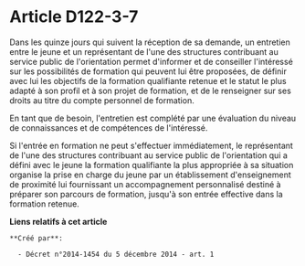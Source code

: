 # Article D122-3-7

Dans les quinze jours qui suivent la réception de sa demande, un entretien entre le jeune et un représentant de l'une des
structures contribuant au service public de l'orientation permet d'informer et de conseiller l'intéressé sur les possibilités
de formation qui peuvent lui être proposées, de définir avec lui les objectifs de la formation qualifiante retenue et le
statut le plus adapté à son profil et à son projet de formation, et de le renseigner sur ses droits au titre du compte
personnel de formation. 

En tant que de besoin, l'entretien est complété par une évaluation du niveau de connaissances et de compétences de
l'intéressé. 

Si l'entrée en formation ne peut s'effectuer immédiatement, le représentant de l'une des structures contribuant au service
public de l'orientation qui a défini avec le jeune la formation qualifiante la plus appropriée à sa situation organise la
prise en charge du jeune par un établissement d'enseignement de proximité lui fournissant un accompagnement personnalisé
destiné à préparer son parcours de formation, jusqu'à son entrée effective dans la formation retenue.

**Liens relatifs à cet article**

	**Créé par**:

	  - Décret n°2014-1454 du 5 décembre 2014 - art. 1
